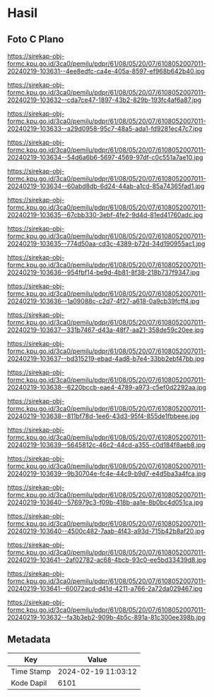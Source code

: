 # Hasil

## Foto C Plano

https://sirekap-obj-formc.kpu.go.id/3ca0/pemilu/pdpr/61/08/05/20/07/6108052007011-20240219-103631--4ee8edfc-ca4e-405a-8597-ef968b642b40.jpg

https://sirekap-obj-formc.kpu.go.id/3ca0/pemilu/pdpr/61/08/05/20/07/6108052007011-20240219-103632--cda7ce47-1897-43b2-829b-193fc4af6a87.jpg

https://sirekap-obj-formc.kpu.go.id/3ca0/pemilu/pdpr/61/08/05/20/07/6108052007011-20240219-103633--a29d0958-95c7-48a5-ada1-fd9281ec47c7.jpg

https://sirekap-obj-formc.kpu.go.id/3ca0/pemilu/pdpr/61/08/05/20/07/6108052007011-20240219-103634--54d6a6b6-5697-4569-97df-c0c551a7ae10.jpg

https://sirekap-obj-formc.kpu.go.id/3ca0/pemilu/pdpr/61/08/05/20/07/6108052007011-20240219-103634--60abd8db-6d24-44ab-a1cd-85a74365fad1.jpg

https://sirekap-obj-formc.kpu.go.id/3ca0/pemilu/pdpr/61/08/05/20/07/6108052007011-20240219-103635--67cbb330-3ebf-4fe2-9d4d-81ed41760adc.jpg

https://sirekap-obj-formc.kpu.go.id/3ca0/pemilu/pdpr/61/08/05/20/07/6108052007011-20240219-103635--774d50aa-cd3c-4389-b72d-34d190955ac1.jpg

https://sirekap-obj-formc.kpu.go.id/3ca0/pemilu/pdpr/61/08/05/20/07/6108052007011-20240219-103636--954fbf14-be9d-4b81-8f38-218b737f9347.jpg

https://sirekap-obj-formc.kpu.go.id/3ca0/pemilu/pdpr/61/08/05/20/07/6108052007011-20240219-103636--1a09088c-c2d7-4f27-a618-0a9cb39fcff4.jpg

https://sirekap-obj-formc.kpu.go.id/3ca0/pemilu/pdpr/61/08/05/20/07/6108052007011-20240219-103637--331b7467-d43a-48f7-aa21-358de59c20ee.jpg

https://sirekap-obj-formc.kpu.go.id/3ca0/pemilu/pdpr/61/08/05/20/07/6108052007011-20240219-103637--bd315219-ebad-4ad8-b7e4-33bb2ebf47bb.jpg

https://sirekap-obj-formc.kpu.go.id/3ca0/pemilu/pdpr/61/08/05/20/07/6108052007011-20240219-103638--6220bccb-eae4-4789-a973-c5ef0d2292aa.jpg

https://sirekap-obj-formc.kpu.go.id/3ca0/pemilu/pdpr/61/08/05/20/07/6108052007011-20240219-103638--811bf78d-1ee6-43d3-95f4-855de1fbbeee.jpg

https://sirekap-obj-formc.kpu.go.id/3ca0/pemilu/pdpr/61/08/05/20/07/6108052007011-20240219-103639--5645812c-46c2-44cd-a355-c0d184f8aeb8.jpg

https://sirekap-obj-formc.kpu.go.id/3ca0/pemilu/pdpr/61/08/05/20/07/6108052007011-20240219-103639--9b30704e-fc4e-44c9-b9d7-e4d5ba3a4fca.jpg

https://sirekap-obj-formc.kpu.go.id/3ca0/pemilu/pdpr/61/08/05/20/07/6108052007011-20240219-103640--576979c3-f09b-418b-aa1e-8b0bc4d051ca.jpg

https://sirekap-obj-formc.kpu.go.id/3ca0/pemilu/pdpr/61/08/05/20/07/6108052007011-20240219-103640--4500c482-7aab-4f43-a93d-715b42b8af20.jpg

https://sirekap-obj-formc.kpu.go.id/3ca0/pemilu/pdpr/61/08/05/20/07/6108052007011-20240219-103641--2af02782-ac68-4bcb-93c0-ee5bd33439d8.jpg

https://sirekap-obj-formc.kpu.go.id/3ca0/pemilu/pdpr/61/08/05/20/07/6108052007011-20240219-103641--60072acd-d41d-4211-a766-2a72da029467.jpg

https://sirekap-obj-formc.kpu.go.id/3ca0/pemilu/pdpr/61/08/05/20/07/6108052007011-20240219-103632--fa3b3eb2-909b-4b5c-891a-81c300ee398b.jpg


## Metadata

| Key        | Value               |
| ---------- | ------------------- |
| Time Stamp | 2024-02-19 11:03:12 |
| Kode Dapil | 6101                |



